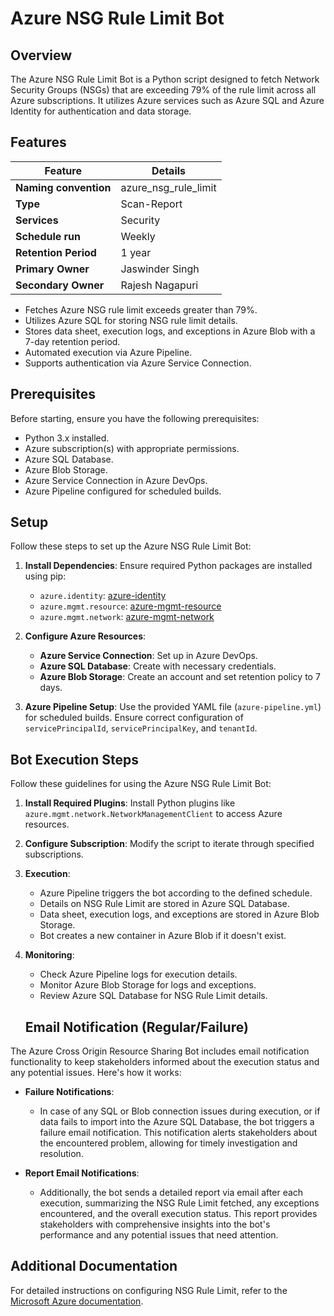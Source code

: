 # Azure NSG Rule Limit Bot

## Overview
The Azure NSG Rule Limit Bot is a Python script designed to fetch Network Security Groups (NSGs) that are  exceeding 79% of the rule limit across all Azure subscriptions. It utilizes Azure services such as Azure SQL and Azure Identity for authentication and data storage.

## Features

| Feature              | Details                                                 |
|----------------------|---------------------------------------------------------|
| **Naming convention**| azure_nsg_rule_limit                                    |
| **Type**             | Scan-Report                                             |
| **Services**         | Security                                                |
| **Schedule run**     | Weekly                                                  |
| **Retention Period** | 1 year                                                  |
| **Primary Owner**    | Jaswinder Singh                                         |
| **Secondary Owner**  | Rajesh Nagapuri                                         |

- Fetches Azure NSG rule limit exceeds greater than 79%.
- Utilizes Azure SQL for storing NSG rule limit details.
- Stores data sheet, execution logs, and exceptions in Azure Blob with a 7-day retention period.
- Automated execution via Azure Pipeline.
- Supports authentication via Azure Service Connection.

## Prerequisites
Before starting, ensure you have the following prerequisites:

- Python 3.x installed.
- Azure subscription(s) with appropriate permissions.
- Azure SQL Database.
- Azure Blob Storage.
- Azure Service Connection in Azure DevOps.
- Azure Pipeline configured for scheduled builds.

## Setup
Follow these steps to set up the Azure NSG Rule Limit Bot:

1. **Install Dependencies**: Ensure required Python packages are installed using pip:
   - `azure.identity`: [azure-identity](https://pypi.org/project/azure-identity)
   - `azure.mgmt.resource`: [azure-mgmt-resource](https://pypi.org/project/azure-mgmt-resource)
   - `azure.mgmt.network`: [azure-mgmt-network](https://pypi.org/project/azure-mgmt-network)
   
2. **Configure Azure Resources**:
   - **Azure Service Connection**: Set up in Azure DevOps.
   - **Azure SQL Database**: Create with necessary credentials.
   - **Azure Blob Storage**: Create an account and set retention policy to 7 days.
   
3. **Azure Pipeline Setup**: Use the provided YAML file (`azure-pipeline.yml`) for scheduled builds. Ensure correct configuration of `servicePrincipalId`, `servicePrincipalKey`, and `tenantId`.

## Bot Execution Steps
Follow these guidelines for using the Azure NSG Rule Limit Bot:

1. **Install Required Plugins**: Install Python plugins like `azure.mgmt.network.NetworkManagementClient` to access Azure resources.

2. **Configure Subscription**: Modify the script to iterate through specified subscriptions.

3. **Execution**:
   - Azure Pipeline triggers the bot according to the defined schedule.
   - Details on NSG Rule Limit are stored in Azure SQL Database.
   - Data sheet, execution logs, and exceptions are stored in Azure Blob Storage.
   - Bot creates a new container in Azure Blob if it doesn't exist.

4. **Monitoring**:
   - Check Azure Pipeline logs for execution details.
   - Monitor Azure Blob Storage for logs and exceptions.
   - Review Azure SQL Database for NSG Rule Limit details.

   ## Email Notification (Regular/Failure)
The Azure Cross Origin Resource Sharing Bot includes email notification functionality to keep stakeholders informed about the execution status and any potential issues. Here's how it works:

- **Failure Notifications**: 
  - In case of any SQL or Blob connection issues during execution, or if data fails to import into the Azure SQL Database, the bot triggers a failure email notification. This notification alerts stakeholders about the encountered problem, allowing for timely investigation and resolution.

- **Report Email Notifications**: 
  - Additionally, the bot sends a detailed report via email after each execution, summarizing the NSG Rule Limit fetched, any exceptions encountered, and the overall execution status. This report provides stakeholders with comprehensive insights into the bot's performance and any potential issues that need attention.

## Additional Documentation
For detailed instructions on configuring NSG Rule Limit, refer to the [Microsoft Azure documentation](https://learn.microsoft.com/en-us/answers/questions/222674/nsg-rules-per-nsg-1-000).


